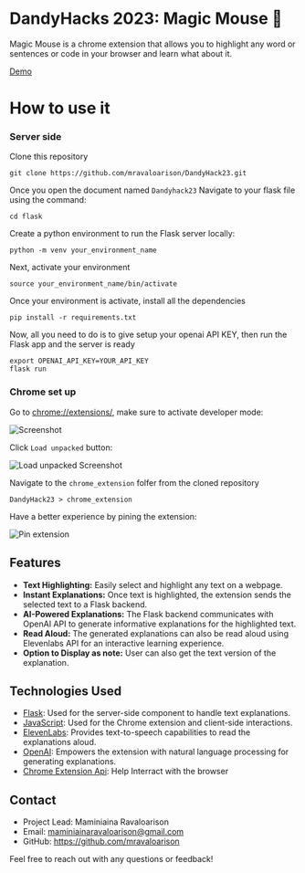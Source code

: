 # DandyHacks 2023: Magic Mouse 🐁

Magic Mouse is a chrome extension that allows you to
highlight any word or sentences or code in your browser and learn what about it.

[Demo](https://youtu.be/otI4Q1wfWmc)

# How to use it
### Server side
Clone this repository
```git
git clone https://github.com/mravaloarison/DandyHack23.git
```
Once you open the document named `Dandyhack23` Navigate to your flask file using the command:
```
cd flask
```
Create a python environment to run the Flask server locally:
```
python -m venv your_environment_name
```
Next, activate your environment
```
source your_environment_name/bin/activate
```
Once your environment is activate, install all the dependencies
```
pip install -r requirements.txt
```
Now, all you need to do is to give setup your openai API KEY, then run the Flask app and the server is ready
```
export OPENAI_API_KEY=YOUR_API_KEY
flask run
```

### Chrome set up
Go to [chrome://extensions/](chrome://extensions/), make sure to activate developer mode:

![Screenshot](./image.jpg)

Click `Load unpacked` button: 

![Load unpacked Screenshot](./image.jpg)

Navigate to the `chrome_extension` folfer from the cloned repository
```
DandyHack23 > chrome_extension
```

Have a better experience by pining the extension:

![Pin extension](./image.jpg)







## Features

- **Text Highlighting:** Easily select and highlight any text on a webpage.
- **Instant Explanations:** Once text is highlighted, the extension sends the selected text to a Flask backend.
- **AI-Powered Explanations:** The Flask backend communicates with OpenAI API to generate informative explanations for the highlighted text.
- **Read Aloud:** The generated explanations can also be read aloud using Elevenlabs API for an interactive learning experience.
- **Option to Display as note:** User can also get the text version of the explanation.

## Technologies Used

- [Flask](https://flask.palletsprojects.com/en/2.1.x/): Used for the server-side component to handle text explanations.
- [JavaScript](https://developer.mozilla.org/en-US/docs/Web/JavaScript): Used for the Chrome extension and client-side interactions.
- [ElevenLabs](https://eleven-labs.com/): Provides text-to-speech capabilities to read the explanations aloud.
- [OpenAI](https://beta.openai.com/): Empowers the extension with natural language processing for generating explanations.
- [Chrome Extension Api](https://developer.chrome.com/docs/extensions/reference/): Help Interract with the browser

## Contact

- Project Lead: Maminiaina Ravaloarison
- Email: maminiainaravaloarison@gmail.com
- GitHub: https://github.com/mravaloarison

Feel free to reach out with any questions or feedback!
